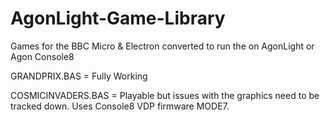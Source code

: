 # AgonLight-Game-Library
Games for the BBC Micro & Electron converted to run the on AgonLight or Agon Console8

GRANDPRIX.BAS = Fully Working

COSMICINVADERS.BAS = Playable but issues with the graphics need to be tracked down.
Uses Console8 VDP firmware MODE7.
